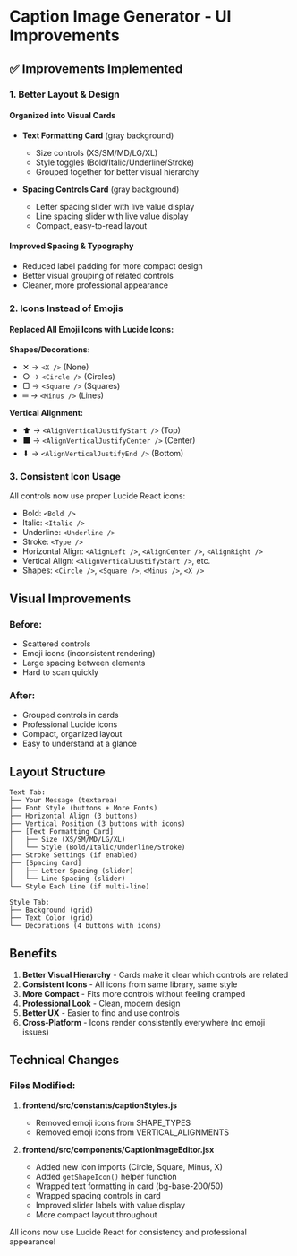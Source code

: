 # Caption Image Generator - UI Improvements

## ✅ Improvements Implemented

### 1. **Better Layout & Design**

#### Organized into Visual Cards
- **Text Formatting Card** (gray background)
  - Size controls (XS/SM/MD/LG/XL)
  - Style toggles (Bold/Italic/Underline/Stroke)
  - Grouped together for better visual hierarchy

- **Spacing Controls Card** (gray background)
  - Letter spacing slider with live value display
  - Line spacing slider with live value display
  - Compact, easy-to-read layout

#### Improved Spacing & Typography
- Reduced label padding for more compact design
- Better visual grouping of related controls
- Cleaner, more professional appearance

### 2. **Icons Instead of Emojis**

#### Replaced All Emoji Icons with Lucide Icons:

**Shapes/Decorations:**
- ✕ → `<X />` (None)
- ○ → `<Circle />` (Circles)
- ▢ → `<Square />` (Squares)
- ═ → `<Minus />` (Lines)

**Vertical Alignment:**
- ⬆ → `<AlignVerticalJustifyStart />` (Top)
- ⬛ → `<AlignVerticalJustifyCenter />` (Center)
- ⬇ → `<AlignVerticalJustifyEnd />` (Bottom)

### 3. **Consistent Icon Usage**
All controls now use proper Lucide React icons:
- Bold: `<Bold />`
- Italic: `<Italic />`
- Underline: `<Underline />`
- Stroke: `<Type />`
- Horizontal Align: `<AlignLeft />`, `<AlignCenter />`, `<AlignRight />`
- Vertical Align: `<AlignVerticalJustifyStart />`, etc.
- Shapes: `<Circle />`, `<Square />`, `<Minus />`, `<X />`

## Visual Improvements

### Before:
- Scattered controls
- Emoji icons (inconsistent rendering)
- Large spacing between elements
- Hard to scan quickly

### After:
- Grouped controls in cards
- Professional Lucide icons
- Compact, organized layout
- Easy to understand at a glance

## Layout Structure

```
Text Tab:
├── Your Message (textarea)
├── Font Style (buttons + More Fonts)
├── Horizontal Align (3 buttons)
├── Vertical Position (3 buttons with icons)
├── [Text Formatting Card]
│   ├── Size (XS/SM/MD/LG/XL)
│   └── Style (Bold/Italic/Underline/Stroke)
├── Stroke Settings (if enabled)
├── [Spacing Card]
│   ├── Letter Spacing (slider)
│   └── Line Spacing (slider)
└── Style Each Line (if multi-line)

Style Tab:
├── Background (grid)
├── Text Color (grid)
└── Decorations (4 buttons with icons)
```

## Benefits

1. **Better Visual Hierarchy** - Cards make it clear which controls are related
2. **Consistent Icons** - All icons from same library, same style
3. **More Compact** - Fits more controls without feeling cramped
4. **Professional Look** - Clean, modern design
5. **Better UX** - Easier to find and use controls
6. **Cross-Platform** - Icons render consistently everywhere (no emoji issues)

## Technical Changes

### Files Modified:
1. **frontend/src/constants/captionStyles.js**
   - Removed emoji icons from SHAPE_TYPES
   - Removed emoji icons from VERTICAL_ALIGNMENTS

2. **frontend/src/components/CaptionImageEditor.jsx**
   - Added new icon imports (Circle, Square, Minus, X)
   - Added `getShapeIcon()` helper function
   - Wrapped text formatting in card (bg-base-200/50)
   - Wrapped spacing controls in card
   - Improved slider labels with value display
   - More compact layout throughout

All icons now use Lucide React for consistency and professional appearance!
